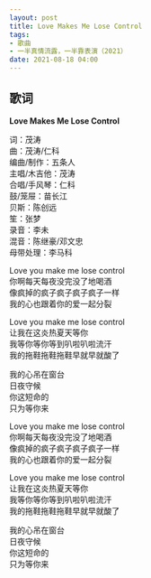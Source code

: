 ```yaml
---
layout: post
title: Love Makes Me Lose Control
tags: 
- 歌曲
- 一半真情流露，一半靠表演（2021）
date: 2021-08-18 04:00
---
```


## 歌词

**Love Makes Me Lose Control**

词：茂涛  
曲：茂涛/仁科  
编曲/制作：五条人  
主唱/木吉他：茂涛  
合唱/手风琴：仁科  
鼓/笼屉：苗长江  
贝斯：陈创远  
笙：张梦  
录音：李未  
混音：陈继豪/邓文忠  
母带处理：李马科

Love you make me lose control  
你啊每天每夜没完没了地喝酒  
像疯掉的疯子疯子疯子疯子一样  
我的心也跟着你的爱一起分裂

Love you make me lose control  
让我在这炎热夏天等你  
我等你等你等到叭啦叭啦流汗  
我的拖鞋拖鞋拖鞋早就早就酸了

我的心吊在窗台  
日夜守候  
你这短命的  
只为等你来

Love you make me lose control  
你啊每天每夜没完没了地喝酒  
像疯掉的疯子疯子疯子疯子一样  
我的心也跟着你的爱一起分裂

Love you make me lose control  
让我在这炎热夏天等你  
我等你等你等到叭啦叭啦流汗  
我的拖鞋拖鞋拖鞋早就早就酸了  

我的心吊在窗台  
日夜守候  
你这短命的  
只为等你来
